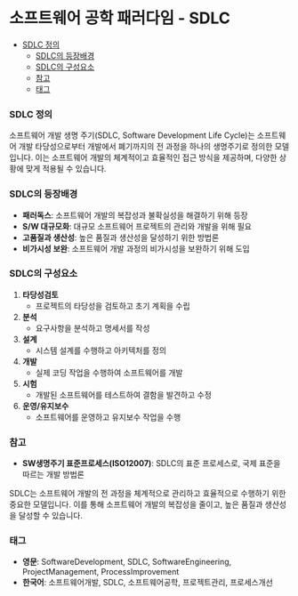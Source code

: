 # 소프트웨어 공학 패러다임 - SDLC

<!-- mtoc-start -->

- [SDLC 정의](#sdlc-정의)
  - [SDLC의 등장배경](#sdlc의-등장배경)
  - [SDLC의 구성요소](#sdlc의-구성요소)
  - [참고](#참고)
  - [태그](#태그)

<!-- mtoc-end -->

### SDLC 정의

소프트웨어 개발 생명 주기(SDLC, Software Development Life Cycle)는 소프트웨어 개발 타당성으로부터 개발에서 폐기까지의 전 과정을 하나의 생명주기로 정의한 모델입니다. 이는 소프트웨어 개발의 체계적이고 효율적인 접근 방식을 제공하며, 다양한 상황에 맞게 적용될 수 있습니다.

### SDLC의 등장배경

- **패러독스**: 소프트웨어 개발의 복잡성과 불확실성을 해결하기 위해 등장
- **S/W 대규모화**: 대규모 소프트웨어 프로젝트의 관리와 개발을 위해 필요
- **고품질과 생산성**: 높은 품질과 생산성을 달성하기 위한 방법론
- **비가시성 보완**: 소프트웨어 개발 과정의 비가시성을 보완하기 위해 도입

### SDLC의 구성요소

1. **타당성검토**
   - 프로젝트의 타당성을 검토하고 초기 계획을 수립
2. **분석**
   - 요구사항을 분석하고 명세서를 작성
3. **설계**
   - 시스템 설계를 수행하고 아키텍처를 정의
4. **개발**
   - 실제 코딩 작업을 수행하여 소프트웨어를 개발
5. **시험**
   - 개발된 소프트웨어를 테스트하여 결함을 발견하고 수정
6. **운영/유지보수**
   - 소프트웨어를 운영하고 유지보수 작업을 수행

### 참고

- **SW생명주기 표준프로세스(ISO12007)**: SDLC의 표준 프로세스로, 국제 표준을 따르는 개발 방법론

SDLC는 소프트웨어 개발의 전 과정을 체계적으로 관리하고 효율적으로 수행하기 위한 중요한 모델입니다. 이를 통해 소프트웨어 개발의 복잡성을 줄이고, 높은 품질과 생산성을 달성할 수 있습니다.

### 태그

- **영문**: SoftwareDevelopment, SDLC, SoftwareEngineering, ProjectManagement, ProcessImprovement
- **한국어**: 소프트웨어개발, SDLC, 소프트웨어공학, 프로젝트관리, 프로세스개선
